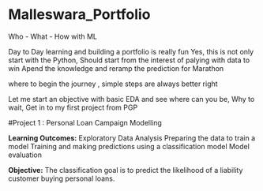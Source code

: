 # Malleswara_Portfolio
Who - What - How with ML

Day to Day learning and building a portfolio is really fun 
Yes, this is not only start with the Python, 
Should start from the interest of palying with data to win 
Apend the knowledge and reramp the prediction for Marathon 

where to begin the journey , simple steps are always better right 

Let me start an objective with basic EDA and see where can you be, Why to wait, Get in to my first project from PGP 

#Project 1 : Personal Loan Campaign Modelling

**Learning Outcomes:** Exploratory Data Analysis Preparing the data to train a model Training and making predictions using a classification model Model evaluation

**Objective:** The classification goal is to predict the likelihood of a liability customer buying personal loans.
